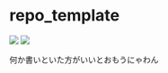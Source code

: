 # repo_template
[![][badge-issues-enhancement]][new-issue-enhancement]
[![][badge-issues-bug]][new-issue-bug]

[badge-issues-enhancement]: https://img.shields.io/github/issues/streamwest-1629/md2docx/enhancement?label=make%20enhancement&logo=github
[badge-issues-bug]: https://img.shields.io/github/issues/streamwest-1629/md2docx/bug?label=found%20bug&logo=github&color=red
[new-issue-enhancement]:https://github.com/streamwest-1629/md2docx/issues/new?template=enhancement.md&labels=enhancement
[new-issue-bug]:https://github.com/streamwest-1629/md2docx/issues/new?template=bugfix.md&labels=bug

何か書いといた方がいいとおもうにゃわん
